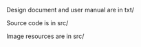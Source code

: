 <p>Design document and user manual are in txt/</p>
<p>Source code is in src/</p>
<p>Image resources are in src/</p>